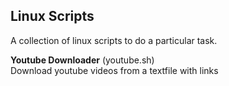 ## Linux Scripts

A collection of linux scripts to do a particular task.  

**Youtube Downloader**  (youtube.sh)  
Download youtube videos from a textfile with links